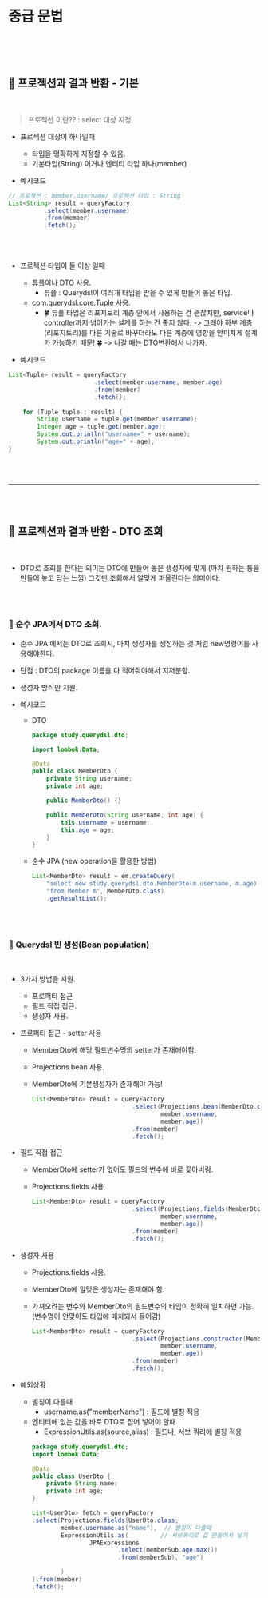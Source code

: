 # 중급 문법



<br>
<br>
<br>

## 🌈 프로젝션과 결과 반환 - 기본

<br>

> 프로젝션 이란?? : select 대상 지정.

* 프로젝션 대상이 하나일때
    - 타입을 명확하게 지정할 수 있음.
    - 기본타입(String) 이거나 엔티티 타입 하나(member)

* 예시코드

```java
// 프로젝션 : member.username/ 프로젝션 타입 : String
List<String> result = queryFactory
          .select(member.username)
          .from(member)
          .fetch();
```

<br>
<br>

* 프로젝션 타입이 둘 이상 일때
    - 튜플이나 DTO 사용.
        - 튜플 : Querydsl이 여러개 타입을 받을 수 있게 만들어 놓은 타입.
    - com.querydsl.core.Tuple 사용.
        - 🍀 튜플 타입은 리포지토리 계층 안에서 사용하는 건 괜찮치만, service나 controller까지 넘어가는 설계를 하는 건 좋지 않다. -> 그래야 하부 계층(리포지토리)를 다른 기술로 바꾸더라도 다른 계층에 영향을 안미치게 설계가 가능하기 때문! 🍀 -> 나갈 때는 DTO변환해서 나가자.

* 예시코드

```java
List<Tuple> result = queryFactory
                        .select(member.username, member.age)
                        .from(member)
                        .fetch();
  
    for (Tuple tuple : result) {
        String username = tuple.get(member.username);
        Integer age = tuple.get(member.age);
        System.out.println("username=" + username);
        System.out.println("age=" + age);
}
```


<br>
<br>
<hr>
<br>
<br>

## 🌈 프로젝션과 결과 반환 - DTO 조회

<br>

* DTO로 조회를 한다는 의미는 DTO에 만들어 놓은 생성자에 맞게 (마치 원하는 통을 만들어 놓고 담는 느낌) 그것만 조회해서 알맞게 퍼올린다는 의미이다.

<br>
<br>


### 🐳 순수 JPA에서 DTO 조회.

* 순수 JPA 에서는 DTO로 조회시, 마치 생성자를 생성하는 것 처럼 new명령어를 사용해야한다.

* 단점 : DTO의 package 이름을 다 적어줘야해서 지저분함.

* 생성자 방식만 지원.

* 예시코드
     - DTO
        ```java
        package study.querydsl.dto;

        import lombok.Data;

        @Data
        public class MemberDto {
            private String username;
            private int age;

            public MemberDto() {}

            public MemberDto(String username, int age) {
                this.username = username;
                this.age = age;
            } 
        }
        ```
    - 순수 JPA (new operation을 활용한 방법)
        ```java
        List<MemberDto> result = em.createQuery(
            "select new study.querydsl.dto.MemberDto(m.username, m.age) " +
            "from Member m", MemberDto.class)
            .getResultList();
        ```

<br>
<br>

### 🐳 Querydsl 빈 생성(Bean population)

<br>

* 3가지 방법을 지원.
    - 프로퍼티 접근
    - 필드 직접 접근.
    - 생성자 사용.


* 프로퍼티 접근 - setter 사용
    - MemberDto에 해당 필드변수명의 setter가 존재해야함.
    - Projections.bean 사용.
    - MemberDto에 기본생성자가 존재해야 가능!


        ```java
        List<MemberDto> result = queryFactory
                                    .select(Projections.bean(MemberDto.class,
                                            member.username,
                                            member.age))
                                    .from(member)
                                    .fetch();
        ```

* 필드 직접 접근
    - MemberDto에 setter가 없어도 필드의 변수에 바로 꽂아버림.
    - Projections.fields 사용
        
        ```java
        List<MemberDto> result = queryFactory
                                    .select(Projections.fields(MemberDto.class,
                                            member.username,
                                            member.age))
                                    .from(member)
                                    .fetch();
        ```


* 생성자 사용
     - Projections.fields 사용.
     - MemberDto에 알맞은 생성자는 존재해야 함.
     - 가져오려는 변수와 MemberDto의 필드변수의 타입이 정확히 일치하면 가능.(변수명이 안맞아도 타입에 매치되서 들어감)

        ```java
        List<MemberDto> result = queryFactory
                                    .select(Projections.constructor(MemberDto.class,
                                            member.username,
                                            member.age))
                                    .from(member)
                                    .fetch();
        ```

* 예외상황
    - 별칭이 다를때
        - username.as("memberName") : 필드에 별칭 적용
    - 엔티티에 없는 값을 바로 DTO로 집어 넣어야 할때
        - ExpressionUtils.as(source,alias) : 필드나, 서브 쿼리에 별칭 적용
        ```java
        package study.querydsl.dto;
        import lombok.Data;

        @Data
        public class UserDto {
            private String name;
            private int age;
        }

        List<UserDto> fetch = queryFactory
        .select(Projections.fields(UserDto.class,
                member.username.as("name"),  // 별칭이 다를때
                ExpressionUtils.as(         // 서브쿼리로 값 만들어서 넣기
                        JPAExpressions
                                .select(memberSub.age.max())
                                .from(memberSub), "age")

                )
        ).from(member)
        .fetch();
        ```










